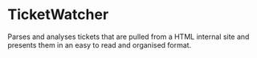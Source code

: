 TicketWatcher
=============
Parses and analyses tickets that are pulled from a HTML internal site and presents them in an easy to read 
and organised format.

